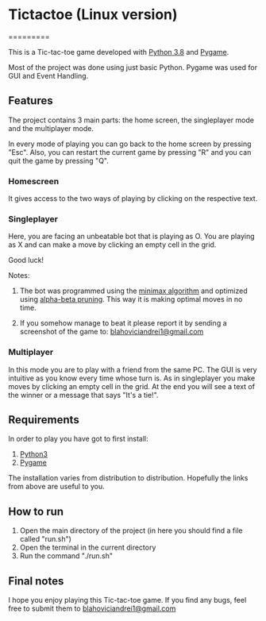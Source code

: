 # Tictactoe (Linux version)
=========

This is a Tic-tac-toe game developed with [Python 3.8](https://www.python.org/) and [Pygame](https://www.pygame.org/news).

Most of the project was done using just basic Python. Pygame was used for GUI and Event Handling.

## Features

The project contains 3 main parts: the home screen, the singleplayer mode and the multiplayer mode.

In every mode of playing you can go back to the home screen by pressing "Esc". Also, you can restart the current game by pressing "R" and you can quit the game by pressing "Q".

### Homescreen

It gives access to the two ways of playing by clicking on the respective text.

### Singleplayer

Here, you are facing an unbeatable bot that is playing as O. 
You are playing as X and can make a move by clicking an empty cell in the grid.

Good luck!

Notes:

1. The bot was programmed using the [minimax algorithm](https://en.wikipedia.org/wiki/Minimax) and optimized using [alpha-beta pruning](https://en.wikipedia.org/wiki/Alpha%E2%80%93beta_pruning).
This way it is making optimal moves in no time.

2. If you somehow manage to beat it please report it by sending a screenshot of the game to: blahoviciandrei1@gmail.com

### Multiplayer

In this mode you are to play with a friend from the same PC. The GUI is very intuitive as
you know every time whose turn is. As in singleplayer you make moves by clicking an empty cell in the grid.
At the end you will see a text of the winner or a message that says "It's a tie!".

## Requirements

In order to play you have got to first install:

1. [Python3](https://docs.python-guide.org/starting/install3/linux/)
2. [Pygame](https://www.pygame.org/wiki/GettingStarted)

The installation varies from distribution to distribution. Hopefully the links from above are useful to you.

## How to run

1. Open the main directory of the project (in here you should find a file called "run.sh")
2. Open the terminal in the current directory
3. Run the command "./run.sh"

## Final notes

I hope you enjoy playing this Tic-tac-toe game. If you find any bugs, feel free to submit them to blahoviciandrei1@gmail.com